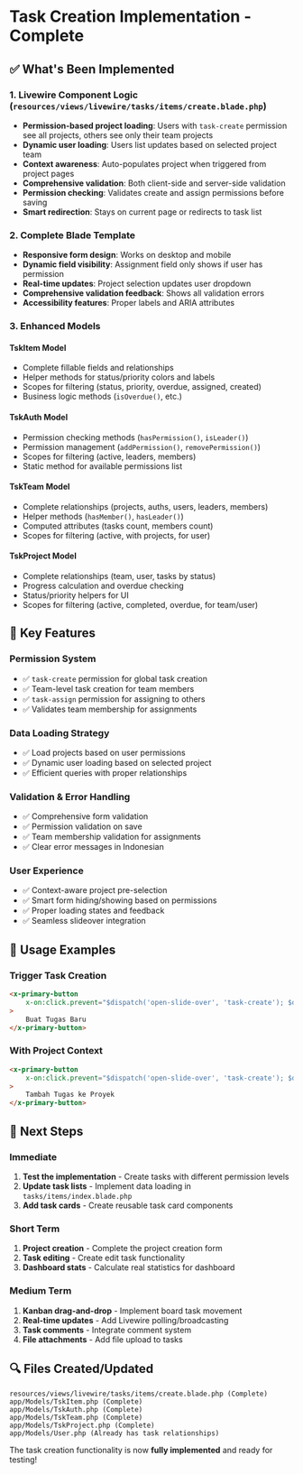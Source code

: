 # Task Creation Implementation - Complete

## ✅ What's Been Implemented

### 1. **Livewire Component Logic** (`resources/views/livewire/tasks/items/create.blade.php`)
- **Permission-based project loading**: Users with `task-create` permission see all projects, others see only their team projects
- **Dynamic user loading**: Users list updates based on selected project team
- **Context awareness**: Auto-populates project when triggered from project pages
- **Comprehensive validation**: Both client-side and server-side validation
- **Permission checking**: Validates create and assign permissions before saving
- **Smart redirection**: Stays on current page or redirects to task list

### 2. **Complete Blade Template** 
- **Responsive form design**: Works on desktop and mobile
- **Dynamic field visibility**: Assignment field only shows if user has permission
- **Real-time updates**: Project selection updates user dropdown
- **Comprehensive validation feedback**: Shows all validation errors
- **Accessibility features**: Proper labels and ARIA attributes

### 3. **Enhanced Models**

#### **TskItem Model**
- Complete fillable fields and relationships
- Helper methods for status/priority colors and labels
- Scopes for filtering (status, priority, overdue, assigned, created)
- Business logic methods (`isOverdue()`, etc.)

#### **TskAuth Model** 
- Permission checking methods (`hasPermission()`, `isLeader()`)
- Permission management (`addPermission()`, `removePermission()`)
- Scopes for filtering (active, leaders, members)
- Static method for available permissions list

#### **TskTeam Model**
- Complete relationships (projects, auths, users, leaders, members)
- Helper methods (`hasMember()`, `hasLeader()`)
- Computed attributes (tasks count, members count)
- Scopes for filtering (active, with projects, for user)

#### **TskProject Model**
- Complete relationships (team, user, tasks by status)
- Progress calculation and overdue checking
- Status/priority helpers for UI
- Scopes for filtering (active, completed, overdue, for team/user)

## 🔧 Key Features

### **Permission System**
- ✅ `task-create` permission for global task creation
- ✅ Team-level task creation for team members
- ✅ `task-assign` permission for assigning to others
- ✅ Validates team membership for assignments

### **Data Loading Strategy**
- ✅ Load projects based on user permissions
- ✅ Dynamic user loading based on selected project
- ✅ Efficient queries with proper relationships

### **Validation & Error Handling**
- ✅ Comprehensive form validation
- ✅ Permission validation on save
- ✅ Team membership validation for assignments
- ✅ Clear error messages in Indonesian

### **User Experience**
- ✅ Context-aware project pre-selection
- ✅ Smart form hiding/showing based on permissions
- ✅ Proper loading states and feedback
- ✅ Seamless slideover integration

## 📝 Usage Examples

### **Trigger Task Creation**
```html
<x-primary-button 
    x-on:click.prevent="$dispatch('open-slide-over', 'task-create'); $dispatch('task-create')"
>
    Buat Tugas Baru
</x-primary-button>
```

### **With Project Context**
```html
<x-primary-button 
    x-on:click.prevent="$dispatch('open-slide-over', 'task-create'); $dispatch('task-create', {project_id: {{ $project->id }}})"
>
    Tambah Tugas ke Proyek
</x-primary-button>
```

## 🎯 Next Steps

### **Immediate**
1. **Test the implementation** - Create tasks with different permission levels
2. **Update task lists** - Implement data loading in `tasks/items/index.blade.php`
3. **Add task cards** - Create reusable task card components

### **Short Term**
1. **Project creation** - Complete the project creation form
2. **Task editing** - Create edit task functionality
3. **Dashboard stats** - Calculate real statistics for dashboard

### **Medium Term**
1. **Kanban drag-and-drop** - Implement board task movement
2. **Real-time updates** - Add Livewire polling/broadcasting
3. **Task comments** - Integrate comment system
4. **File attachments** - Add file upload to tasks

## 🔍 Files Created/Updated

```
resources/views/livewire/tasks/items/create.blade.php (Complete)
app/Models/TskItem.php (Complete)
app/Models/TskAuth.php (Complete) 
app/Models/TskTeam.php (Complete)
app/Models/TskProject.php (Complete)
app/Models/User.php (Already has task relationships)
```

The task creation functionality is now **fully implemented** and ready for testing!